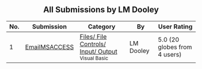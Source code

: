 ﻿<div align="center">

## All Submissions by LM Dooley

</div>

No.  | Submission | Category | By   | User Rating
---- | ---------- | -------- | ---- | -----------
1 | [EmailMSACCESS<br />](https://github.com/Planet-Source-Code/lm-dooley-emailmsaccess__1-29527) | [Files/ File Controls/ Input/ Output<br /><sup>Visual Basic</sup>](../ByCategory/files-file-controls-input-output__1-3.md) | LM Dooley | 5.0 (20 globes from 4 users)

